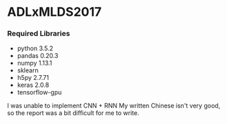 # ADLxMLDS2017
### Required Libraries
- python 3.5.2
- pandas 0.20.3
- numpy 1.13.1
- sklearn
- h5py 2.7.71
- keras 2.0.8
- tensorflow-gpu

I was unable to implement CNN + RNN
My written Chinese isn't very good, so the report was a bit difficult for me to write.
